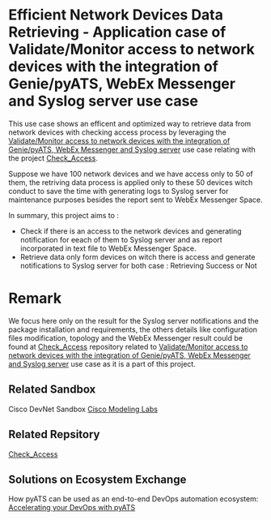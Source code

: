 # Efficient Network Devices Data Retrieving - Application case of Validate/Monitor access to network devices with the integration of Genie/pyATS, WebEx Messenger and Syslog server use case

This use case shows an efficent and optimized way to retrieve data from network devices with checking access process by leveraging the [Validate/Monitor access to network devices with the integration of Genie/pyATS, WebEx Messenger and Syslog server](https://developer.cisco.com/network-automation/detail/31f2a492-d5b7-11eb-95a0-c6918c6fb71b/) use case relating with the project [Check_Access](https://developer.cisco.com/codeexchange/github/repo/cherifimehdi/Check_Access).

Suppose we have 100 network devices and we have access only to 50 of them, the retriving data process is applied only to these 50 devices witch conduct to save the time with generating logs to Syslog server for maintenance purposes besides the report sent to WebEx Messenger Space.

In summary, this project aims to : 

- Check if there is an access to the network devices and generating notification for eeach of them to Syslog server and as report incorporated in text file to WebEx Messenger Space.
- Retrieve data only form devices on witch there is access and generate notifications to Syslog server for both case : Retrieving Success or Not 
      
# Remark
We focus here only on the result for the Syslog server notifications and the package installation and requirements, the others details like configuration files modification, topology and the WebEx Messenger result could be found at [Check_Access](https://developer.cisco.com/codeexchange/github/repo/cherifimehdi/Check_Access) repository related to [Validate/Monitor access to network devices with the integration of Genie/pyATS, WebEx Messenger and Syslog server](https://developer.cisco.com/network-automation/detail/31f2a492-d5b7-11eb-95a0-c6918c6fb71b/) use case as it is a part of this project.


## Related Sandbox

Cisco DevNet Sandbox [Cisco Modeling Labs](https://devnetsandbox.cisco.com/RM/Diagram/Index/45100600-b413-4471-b28e-b014eb824555?diagramType=Topology)

## Related Repsitory

[Check_Access](https://github.com/cherifimehdi/Check_Access)

## Solutions on Ecosystem Exchange
How pyATS can be used as an end-to-end DevOps automation ecosystem: [Accelerating your DevOps with pyATS](https://developer.cisco.com/pyats/)
